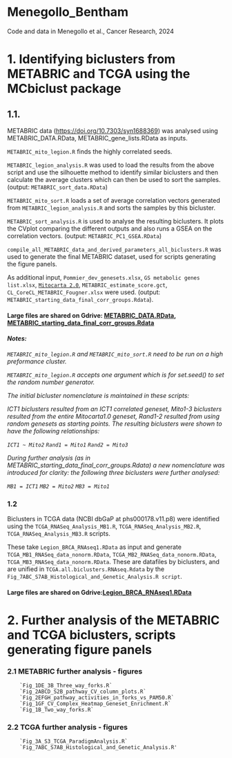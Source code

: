 # Menegollo_Bentham
Code and data in Menegollo et al., Cancer Research, 2024


# 1. Identifying biclusters from METABRIC and TCGA using the MCbiclust package

## 1.1. 
METABRIC data (https://doi.org/10.7303/syn1688369) was analysed using METABRIC_DATA.RData, METABRIC_gene_lists.RData as inputs.

`METABRIC_mito_legion.R` finds the highly correlated seeds.

`METABRIC_legion_analysis.R` was used to load the results from the above script and use the silhouette method to identify similar biclusters and then calculate the average clusters which can then be used to sort the samples. (output: `METABRIC_sort_data.RData`)

`METABRIC_mito_sort.R` loads a set of average correlation vectors generated from `METABRIC_legion_analysis.R` and sorts the samples by this bicluster.

`METABRIC_sort_analysis.R` is used to analyse the resulting biclusters. It plots the CVplot comparing the different outputs and also runs a GSEA on the correlation vectors. (output: `METABRIC_PC1_GSEA.RData`)

`compile_all_METABRIC_data_and_derived_parameters_all_biclusters.R` was used to generate the final METABRIC dataset, used for scripts generating the figure panels. 

As additional input, `Pommier_dev_genesets.xlsx`, `GS metabolic genes list.xlsx`, [`Mitocarta 2.0`](https://www.broadinstitute.org/files/shared/metabolism/mitocarta/human.mitocarta2.0.html), `METABRIC_estimate_score.gct`, `CL_CoreCL_METABRIC_Fougner.xlsx` were used. (output: `METABRIC_starting_data_final_corr_groups.Rdata`).

#### Large files are shared on Gdrive: [METABRIC_DATA.RData](https://drive.google.com/file/d/171f94kgKDdWKvPSNAYQX4ORyOZ4RVzGX/view?usp=sharing), [METABRIC_starting_data_final_corr_groups.Rdata](https://drive.google.com/file/d/17A6JRdsL07RIZtiNpYS5HgokbBpdG6h6/view?usp=sharing)

#### *Notes:*
*`METABRIC_mito_legion.R` and `METABRIC_mito_sort.R` need to be run on a high preformance cluster.*

*`METABRIC_mito_legion.R` accepts one argument which is for set.seed() to set the random number generator.*

*The initial bicluster nomenclature is maintained in these scripts:*

*ICT1 biclusters resulted from an ICT1 correlated geneset, Mito1-3 biclusters resulted from the entire Mitocarta1.0 geneset, Rand1-2 resulted from using random genesets as starting points. The resulting biclusters were shown to have the following relationships:*

*`ICT1 ~ Mito2`*
*`Rand1 = Mito1`*
*`Rand2 = Mito3`*

*During further analysis (as in METABRIC_starting_data_final_corr_groups.Rdata) a new nomenclature was introduced for clarity: the following three biclusters were further analysed:* 

*`MB1 = ICT1`* 
*`MB2 = Mito2`* 
*`MB3 = Mito1`*

### 1.2 
Biclusters in TCGA data (NCBI dbGaP at phs000178.v11.p8) were identified using the `TCGA_RNASeq_Analysis_MB1.R`, `TCGA_RNASeq_Analysis_MB2.R`, `TCGA_RNASeq_Analysis_MB3.R` scripts.

These take `Legion_BRCA_RNAseq1.RData` as input and generate `TCGA_MB1_RNASeq_data_nonorm.RData`, `TCGA_MB2_RNASeq_data_nonorm.RData`, `TCGA_MB3_RNASeq_data_nonorm.RData`. These are datafiles by biclusters, and are unified in `TCGA.all.biclusters.RNAseq.Rdata` by the `Fig_7ABC_S7AB_Histological_and_Genetic_Analysis.R script`.

#### Large files are shared on Gdrive:[Legion_BRCA_RNAseq1.RData](https://drive.google.com/file/d/17RD79BPvJQlTYTPXq3lUMHzLu3yG_SBW/view?usp=sharing)

# 2. Further analysis of the METABRIC and TCGA biclusters, scripts generating figure panels
### 2.1 METABRIC further analysis - figures
		`Fig_1DE_3B_Three_way_forks.R`
		`Fig_2ABCD_S2B_pathway_CV_column_plots.R`
		`Fig_2EFGH_pathway_activities_in_forks_vs_PAM50.R`
		`Fig_1GF_CV_Complex_Heatmap_Geneset_Enrichment.R`
		`Fig_1B_Two_way_forks.R`
### 2.2 TCGA further analysis - figures
		`Fig_3A_S3_TCGA_ParadigmAnalysis.R`
  		`Fig_7ABC_S7AB_Histological_and_Genetic_Analysis.R'

